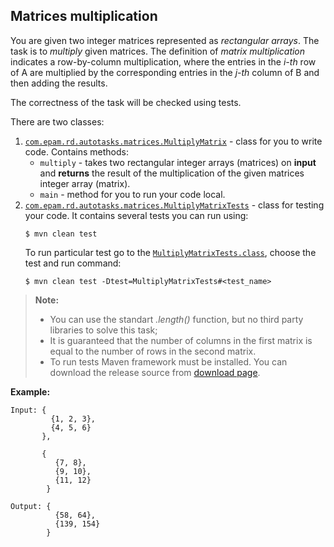 ## Matrices multiplication

You are given two integer matrices represented as *rectangular arrays*. 
The task is to *multiply* given matrices. 
The definition of *matrix multiplication* indicates a row-by-column multiplication, where the entries in the *i-th* row of A are multiplied by the corresponding entries in the *j-th* column of B and then adding the results.

The correctness of the task will be checked using tests.

There are two classes:

1) [`com.epam.rd.autotasks.matrices.MultiplyMatrix`](src/main/java/com/epam/rd/autotasks/matrices/MultiplyMatrix.java) - class for you to write code. Contains methods:
    - `multiply` - takes two rectangular integer arrays (matrices) on **input** and **returns** the result of the multiplication of the given matrices integer array (matrix).
    - `main` - method for you to run your code local.
2) [`com.epam.rd.autotasks.matrices.MultiplyMatrixTests`](src/test/java/com/epam/rd/autotasks/matrices/MultiplyMatrixTests.java) - class for testing your code. It contains several tests you can run using:
    ```console
    $ mvn clean test
    ```
    To run particular test go to the [`MultiplyMatrixTests.class`](src/test/java/com/epam/rd/autotasks/matrices/MultiplyMatrixTests.java), choose the test and run command:
    ```console
    $ mvn clean test -Dtest=MultiplyMatrixTests#<test_name>
    ```

> **Note:** 
>- You can use the standart  *.length()* function, but no third party libraries to solve this task;
>- It is guaranteed that the number of columns in the first matrix is equal to the number of rows in the second matrix.
>- To run tests Maven framework must be installed. You can download the release source from [download page][maven-download].

**Example:**

    Input: {
             {1, 2, 3}, 
             {4, 5, 6}
           }, 

           {
              {7, 8}, 
              {9, 10},
              {11, 12}
            }

    Output: {
              {58, 64}, 
              {139, 154}
            }
            
[maven-download]: https://maven.apache.org/download.cgi
